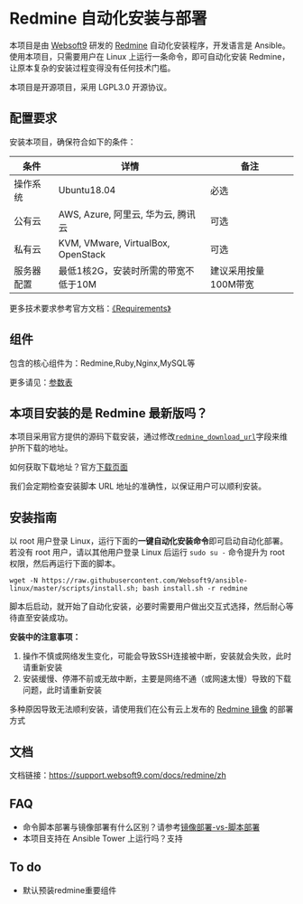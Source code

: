# Redmine 自动化安装与部署

本项目是由 [Websoft9](https://www.websoft9.com) 研发的 [Redmine](https://www.redmine.org/) 自动化安装程序，开发语言是 Ansible。使用本项目，只需要用户在 Linux 上运行一条命令，即可自动化安装 Redmine，让原本复杂的安装过程变得没有任何技术门槛。  

本项目是开源项目，采用 LGPL3.0 开源协议。

## 配置要求

安装本项目，确保符合如下的条件：

| 条件       | 详情       | 备注  |
| ------------ | ------------ | ----- |
| 操作系统       | Ubuntu18.04       |  必选  |
| 公有云| AWS, Azure, 阿里云, 华为云, 腾讯云 | 可选 |
| 私有云|  KVM, VMware, VirtualBox, OpenStack | 可选 |
| 服务器配置 | 最低1核2G，安装时所需的带宽不低于10M |  建议采用按量100M带宽 |

更多技术要求参考官方文档：[《Requirements》](https://www.redmine.org/projects/redmine/wiki/RedmineInstall#Requirements)

## 组件

包含的核心组件为：Redmine,Ruby,Nginx,MySQL等

更多请见：[参数表](/docs/zh/stack-components.md)

## 本项目安装的是 Redmine 最新版吗？

本项目采用官方提供的源码下载安装，通过修改[`redmine_download_url`](/roles/redmine/defaults/main.yaml)字段来维护所下载的地址。  

如何获取下载地址？官方[下载页面](https://www.redmine.org/projects/redmine/wiki/Download)  

我们会定期检查安装脚本 URL 地址的准确性，以保证用户可以顺利安装。

## 安装指南


以 root 用户登录 Linux，运行下面的**一键自动化安装命令**即可启动自动化部署。若没有 root 用户，请以其他用户登录 Linux 后运行 `sudo su -` 命令提升为 root 权限，然后再运行下面的脚本。

```
wget -N https://raw.githubusercontent.com/Websoft9/ansible-linux/master/scripts/install.sh; bash install.sh -r redmine
```

脚本后启动，就开始了自动化安装，必要时需要用户做出交互式选择，然后耐心等待直至安装成功。

**安装中的注意事项：**  

1. 操作不慎或网络发生变化，可能会导致SSH连接被中断，安装就会失败，此时请重新安装
2. 安装缓慢、停滞不前或无故中断，主要是网络不通（或网速太慢）导致的下载问题，此时请重新安装

多种原因导致无法顺利安装，请使用我们在公有云上发布的 [Redmine 镜像](https://apps.websoft9.com/redmine) 的部署方式

## 文档

文档链接：https://support.websoft9.com/docs/redmine/zh

## FAQ

- 命令脚本部署与镜像部署有什么区别？请参考[镜像部署-vs-脚本部署](https://support.websoft9.com/docs/faq/zh/bz-product.html#镜像部署-vs-脚本部署)
- 本项目支持在 Ansible Tower 上运行吗？支持

## To do

* 默认预装redmine重要组件
